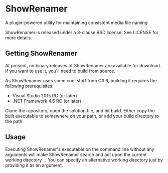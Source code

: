 # ShowRenamer
A plugin-powered utility for maintaining consistent media file naming

ShowRenamer is released under a 3-clause BSD license. See LICENSE for more details.

## Getting ShowRenamer
At present, no binary releases of ShowRenamer are available for download. If you want to use it, you'll need to build from source.

As ShowRenamer uses some cool stuff from C# 6, building it requires the following prerequisites:
 * Visual Studio 2015 RC (or later)
 * .NET Framework 4.6 RC (or later)

Clone the repository, open the solution file, and hit build. Either copy the built executable to somewhere on your path, or add your build directory to the path.

## Usage
Executing ShowRenamer's executable on the command line without any arguments will make ShowRenamer search and act upon the current working directory `.`.
You can specify an alternative working directory just by providing it as an argument.